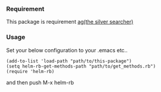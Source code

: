 ### Requirement
This package is requirement [ag(the silver searcher)](https://github.com/ggreer/the_silver_searcher) 

### Usage
Set your below configuration to your .emacs etc..

    (add-to-list 'load-path "path/to/this-package")
    (setq helm-rb-get-methods-path "path/to/get_methods.rb")
    (require 'helm-rb)

and then push M-x helm-rb
